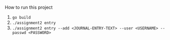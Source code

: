 How to run this project
1. `go build`
2. `./assignment2 entry`
3. `./assignment2 entry --add <JOURNAL-ENTRY-TEXT> --user <USERNAME> --passwd <PASSWORD>` 